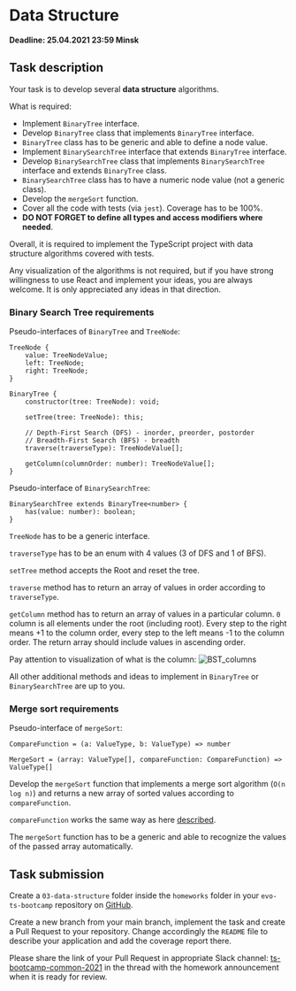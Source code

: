 # Data Structure

**Deadline: 25.04.2021 23:59 Minsk**

## Task description

Your task is to develop several **data structure** algorithms.

What is required:

- Implement `BinaryTree` interface.
- Develop `BinaryTree` class that implements `BinaryTree` interface.
- `BinaryTree` class has to be generic and able to define a node value.
- Implement `BinarySearchTree` interface that extends `BinaryTree` interface.
- Develop `BinarySearchTree` class that implements `BinarySearchTree` interface
  and extends `BinaryTree` class.
- `BinarySearchTree` class has to have a numeric node value (not a generic class).
- Develop the `mergeSort` function.
- Cover all the code with tests (via `jest`). Coverage has to be 100%.
- **DO NOT FORGET to define all types and access modifiers where needed**.

Overall, it is required to implement the TypeScript project with data structure
algorithms covered with tests.

Any visualization of the algorithms is not required, but if you have strong
willingness to use React and implement your ideas, you are always welcome.
It is only appreciated any ideas in that direction.

### Binary Search Tree requirements

Pseudo-interfaces of `BinaryTree` and `TreeNode`:

```
TreeNode {
    value: TreeNodeValue;
    left: TreeNode;
    right: TreeNode;
}

BinaryTree {
    constructor(tree: TreeNode): void;

    setTree(tree: TreeNode): this;

    // Depth-First Search (DFS) - inorder, preorder, postorder
    // Breadth-First Search (BFS) - breadth
    traverse(traverseType): TreeNodeValue[];

    getColumn(columnOrder: number): TreeNodeValue[];
}
```

Pseudo-interface of `BinarySearchTree`:

```
BinarySearchTree extends BinaryTree<number> {
    has(value: number): boolean;
}
```

`TreeNode` has to be a generic interface.

`traverseType` has to be an enum with 4 values (3 of DFS and 1 of BFS).

`setTree` method accepts the Root and reset the tree.

`traverse` method has to return an array of values in order according to
`traverseType`.

`getColumn` method has to return an array of values in a particular column.
`0` column is all elements under the root (including root). Every step to the
right means +1 to the column order, every step to the left means -1 to the
column order. The return array should include values in ascending order.

Pay attention to visualization of what is the column:
![BST_columns](./assets/BST_columns.png 'Binary Search Tree columns')

All other additional methods and ideas to implement in `BinaryTree` or
`BinarySearchTree` are up to you.

### Merge sort requirements

Pseudo-interface of `mergeSort`:

```
CompareFunction = (a: ValueType, b: ValueType) => number

MergeSort = (array: ValueType[], compareFunction: CompareFunction) => ValueType[]
```

Develop the `mergeSort` function that implements a merge sort algorithm
(`O(n log n)`) and returns a new array of sorted values according to
`compareFunction`.

`compareFunction` works the same way as here
[described](https://developer.mozilla.org/en-US/docs/Web/JavaScript/Reference/Global_Objects/Array/sort#description).

The `mergeSort` function has to be a generic and able to recognize the values of
the passed array automatically.

## Task submission

Create a `03-data-structure` folder inside the `homeworks` folder in your
`evo-ts-bootcamp` repository on [GitHub](https://github.com/).

Create a new branch from your main branch, implement the task and create a
Pull Request to your repository. Change accordingly the `README` file to describe
your application and add the coverage report there.

Please share the link of your Pull Request in appropriate Slack channel:
[ts-bootcamp-common-2021](https://evolutiongaming.slack.com/archives/C01TBBGC18U)
in the thread with the homework announcement when it is ready for review.
